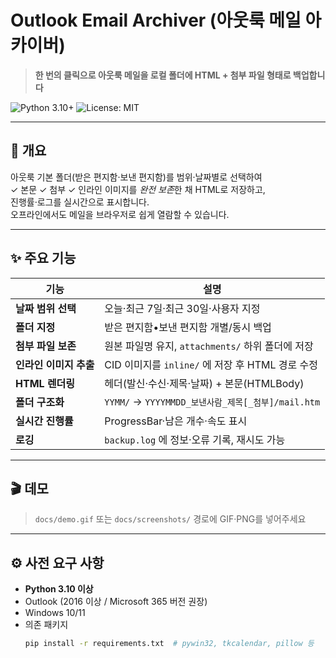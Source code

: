 # Outlook Email Archiver (아웃룩 메일 아카이버)  
> **한 번의 클릭으로 아웃룩 메일을 로컬 폴더에 HTML + 첨부 파일 형태로 백업합니다**

![Python 3.10+](https://img.shields.io/badge/python-3.10%2B-blue.svg)
![License: MIT](https://img.shields.io/badge/license-MIT-green.svg)

---

## 📖 개요
아웃룩 기본 폴더(받은 편지함·보낸 편지함)를 범위·날짜별로 선택하여  
✓ 본문 ✓ 첨부 ✓ 인라인 이미지를 *완전 보존*한 채 HTML로 저장하고,  
진행률·로그를 실시간으로 표시합니다.  
오프라인에서도 메일을 브라우저로 쉽게 열람할 수 있습니다.

---

## ✨ 주요 기능
| 기능 | 설명 |
|------|------|
| **날짜 범위 선택** | 오늘·최근 7일·최근 30일·사용자 지정 |
| **폴더 지정** | 받은 편지함•보낸 편지함 개별/동시 백업 |
| **첨부 파일 보존** | 원본 파일명 유지, `attachments/` 하위 폴더에 저장 |
| **인라인 이미지 추출** | CID 이미지를 `inline/` 에 저장 후 HTML 경로 수정 |
| **HTML 렌더링** | 헤더(발신·수신·제목·날짜) + 본문(HTMLBody) |
| **폴더 구조화** | `YYMM/` → `YYYYMMDD_보낸사람_제목[_첨부]/mail.htm` |
| **실시간 진행률** | ProgressBar·남은 개수·속도 표시 |
| **로깅** | `backup.log` 에 정보·오류 기록, 재시도 가능 |

---

## 🎬 데모
> `docs/demo.gif` 또는 `docs/screenshots/` 경로에 GIF·PNG를 넣어주세요  

---

## ⚙️ 사전 요구 사항
* **Python 3.10 이상**
* Outlook (2016 이상 / Microsoft 365 버전 권장)
* Windows 10/11
* 의존 패키지  
  ```bash
  pip install -r requirements.txt  # pywin32, tkcalendar, pillow 등
